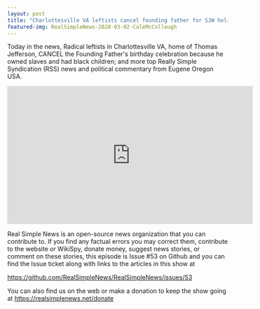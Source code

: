 ```yaml
---
layout: post
title: "Charlottesville VA leftists cancel founding father for SJW holiday: is the 4th of July next"
featured-img: RealSimpleNews-2020-03-02-CaleMcCollough
---
```


Today in the news, Radical leftists in Charlottesville VA, home of Thomas Jefferson, CANCEL the Founding Father's birthday celebration because he owned slaves and had black children; and more top Really Simple Syndication (RSS) news and political commentary from Eugene Oregon USA.

<iframe width="560" height="315" src="https://www.youtube.com/embed/7Y0gckxXq_s" frameborder="0" allow="accelerometer; autoplay; encrypted-media; gyroscope; picture-in-picture" allowfullscreen></iframe>

Real Simple News is an open-source news organization that you can contribute to. If you find any factual errors you may correct them, contribute to the website or WikiSpy, donate money, suggest news stories, or comment on these stories, this episode is Issue #53 on Github and you can find the Issue ticket along with links to the articles in this show at 

<https://github.com/RealSimpleNews/RealSimpleNews/issues/53>

You can also find us on the web or make a donation to keep the show going at <https://realsimplenews.net/donate>
